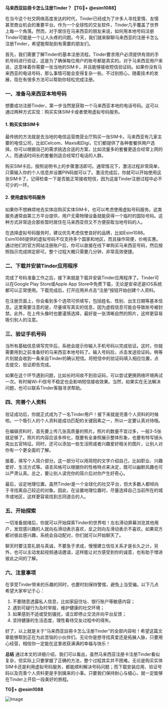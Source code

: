 **马来西亚註冊卡怎么注册Tinder？【TG💪+ @esim1088】**

在当今这个社交网络高度发达的时代，Tinder已经成为了许多人寻找爱情、友情甚至商业机会的重要平台。作为一个全球性的交友软件，Tinder几乎覆盖了世界上每一个角落。然而，对于居住在马来西亚的朋友来说，如何用本地号码注册Tinder可能是一个让人头疼的问题。今天，我们就来聊聊马来西亚的注册卡怎么注册Tinder，希望能帮助到有需要的朋友们。

首先，我们需要了解Tinder的基本注册流程。Tinder要求用户必须提供有效的手机号码进行验证，这是为了确保每位用户的账号都是真实的。对于马来西亚用户来说，这意味着你需要一张当地的SIM卡，并且能够接收短信验证码。如果你没有马来西亚的电话号码，那么事情可能会变得复杂一些。不过别担心，随着技术的发展，现在有很多方法可以帮助你轻松完成注册。

### 一、准备马来西亚本地号码

想要成功注册Tinder，第一步当然是获取一个马来西亚本地的电话号码。这可以通过两种方式实现：购买实体SIM卡或者使用虚拟号码服务。

#### 1. 购买实体SIM卡
最传统的方法就是去当地的电信运营商营业厅购买一张SIM卡。马来西亚有几家主要的电信公司，比如Celcom、Maxis和Digi，它们都提供了各种套餐供用户选择。你可以根据自己的需求挑选合适的方案，比如流量多的套餐更适合经常上网的人，而通话时间长的套餐则适合经常打电话的人群。

购买SIM卡后，按照说明书上的步骤激活即可。通常情况下，激活过程非常简单，只需输入你的个人信息并设置PIN码就可以了。激活完成后，你就可以开始使用这张SIM卡了。记得检查一下是否能正常接收短信，因为这是Tinder注册过程中必不可少的一环。

#### 2. 使用虚拟号码服务
如果你不想麻烦地去实体店购买实体SIM卡，也可以考虑使用虚拟号码服务。这类服务通常由第三方平台提供，用户无需物理设备就能获得一个临时的国际号码。这种方式非常适合那些暂时居住在马来西亚但又不方便获取当地号码的人。

在选择虚拟号码服务时，建议优先考虑信誉良好的品牌，比如Esim1088。Esim1088提供的虚拟号码不仅支持多个国家和地区，而且操作简便，价格实惠。通过他们的官方网站注册账户后，你可以直接在线下单购买马来西亚号码，然后按照指示完成绑定即可。整个过程大概只需要几分钟，非常高效便捷。

### 二、下载并安装Tinder应用程序

完成了号码准备工作之后，接下来就是下载并安装Tinder应用程序了。Tinder可以在Google Play Store或Apple App Store中免费下载，无论是安卓还是iOS系统都可以正常使用。下载完成后，打开应用并点击“注册”按钮开始创建个人资料。

在注册页面上，你会看到多个选项可供填写，包括姓名、性别、出生日期等基本信息。这里需要注意的是，尽量填写真实的信息，因为虚假信息可能会导致账号被封禁。此外，在上传头像时也要谨慎选择，最好是一张清晰自然的照片，这样更容易吸引别人的注意。

### 三、验证手机号码

当所有基础信息填写完毕后，系统会提示你输入手机号码以完成验证。这时，你就需要用到之前准备好的马来西亚本地号码了。输入号码后，点击发送验证码，稍等片刻就会收到一条来自Tinder的确认短信。将短信中的验证码填入相应位置，点击提交，验证即告完成。

如果在这个环节遇到问题，比如长时间收不到验证码，可以尝试更换网络环境再试一次。有时候Wi-Fi信号不稳定也会影响短信接收效果。当然，如果实在无法解决问题，也可以联系Tinder客服寻求帮助。

### 四、完善个人资料

验证成功后，你就正式成为了一名Tinder用户！接下来就是完善个人资料的时候啦。一个吸引人的个人资料是成功匹配的关键因素之一，所以一定要认真对待哦。

在编辑资料时，首先要上传几张高质量的照片。照片的数量不宜过多，一般3-5张就足够了。照片的内容应该多样化，既要有全身照展示整体形象，也要有特写镜头突出五官特征。同时，还可以添加一些生活照或者兴趣爱好相关的图片，让别人对你有一个更全面的了解。

接着，填写个人简介部分。这一部分可以用简短的文字介绍自己，比如职业、兴趣爱好、生活方式等。语言风格可以根据你的性格特点来决定，既可以幽默风趣也可以严肃认真。总之，要让别人读完你的简介后对你产生好奇心。

最后，设定地理位置。虽然Tinder是一个全球化的社交平台，但大多数人都倾向于寻找离自己较近的对象。因此，在设置地理位置时，尽量选择自己当前所在的城市或地区，这样更容易找到志同道合的人。

### 五、开始探索

一切准备就绪后，你就可以开始探索Tinder的世界啦！左右滑动屏幕浏览其他用户，发现感兴趣的人就向右滑动表示喜欢，反之则向左滑动表示不喜欢。如果双方都对彼此感兴趣，系统会自动配对，你们就可以开始聊天了。

聊天时要注意礼貌与真诚，不要急于求成，慢慢建立信任关系才是长久之计。另外，也可以主动发起视频通话邀请，这样能让对方感受到你的诚意，也有助于增进彼此之间的了解。

### 六、注意事项

在享受Tinder带来的乐趣的同时，也要时刻保持警惕，避免上当受骗。以下几点希望大家牢记于心：

1. 不要随意透露私人信息，比如家庭住址、银行账户等敏感内容；
2. 遇到可疑行为及时举报，维护健康的社交环境；
3. 如果感到不适或受到骚扰，请立即停止交流并向平台反馈；
4. 坚持健康的生活态度，理性看待交友过程中的得失。

好了，以上就是关于“马来西亚註冊卡怎么注册Tinder”的全部内容啦！希望这篇文章能够帮到正在为此苦恼的小伙伴们。无论你是想寻找真爱还是拓展人脉，只要用心经营，相信你一定能在这里收获满满的幸福与快乐！

**总结**
通过本文的详细介绍，我们可以看出，虽然马来西亚注册卡注册Tinder看似复杂，但实际上只要掌握了正确的方法，整个过程其实并不困难。无论是购买实体SIM卡还是利用虚拟号码服务，都能顺利解决号码问题；而下载安装应用、验证号码以及完善个人资料更是手到擒来的小事。只要我们保持耐心与细心，就一定能够在Tinder上开启一段美好的旅程。

**TG💪+ @esim1088**

![Image](https://i.postimg.cc/4NQfJmqS/Snipaste-2025-05-13-00-14-12.png)